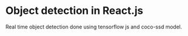 # Object detection in React.js

Real time object detection done using tensorflow js and coco-ssd model.
